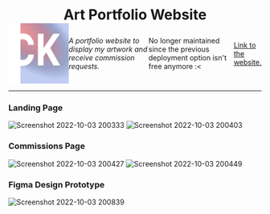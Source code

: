 <div align="center"><h1 style="margin-bottom:0">Art Portfolio Website</h1></div>

<div style="display:flex; justify-content: center; align-items: center">
  <img src="./public/site_logo.png" alt="Sapiens-Delivery-logo" width="120px" height="120px"/>
  <br>
  <i>A portfolio website to display my artwork and receive commission requests.</i>
  <br>
  <p>No longer maintained since the previous deployment option isn't free anymore :<</p>
  <a href="https://art-cakee.netlify.app/">Link to the website.</a> 
  <br>
</div>
<hr>

### Landing Page
![Screenshot 2022-10-03 200333](https://user-images.githubusercontent.com/74110291/193707026-a6c7427e-e8fd-453f-9692-813d1baa72dd.png)
![Screenshot 2022-10-03 200403](https://user-images.githubusercontent.com/74110291/193707030-23fd60e6-d04d-4489-9a1c-b58f1ae1aa0e.png)

### Commissions Page
![Screenshot 2022-10-03 200427](https://user-images.githubusercontent.com/74110291/193707058-992f9e48-1c11-429d-8bf8-f2432df96b12.png)
![Screenshot 2022-10-03 200449](https://user-images.githubusercontent.com/74110291/193707061-585d92e7-5884-4eaf-8645-be69b47a60c9.png)

### Figma Design Prototype
![Screenshot 2022-10-03 200839](https://user-images.githubusercontent.com/74110291/193707383-e1ddfcdf-b195-4549-997d-1f714a321dfc.png)
